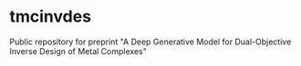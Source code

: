# tmcinvdes
Public repository for preprint "A Deep Generative Model for Dual-Objective Inverse Design of Metal Complexes"
